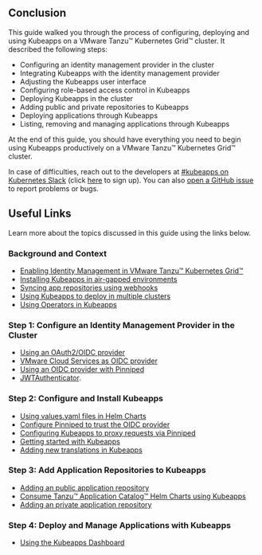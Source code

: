 ## Conclusion

This guide walked you through the process of configuring, deploying and using Kubeapps on a VMware Tanzu™ Kubernetes Grid™ cluster. It described the following steps:

- Configuring an identity management provider in the cluster
- Integrating Kubeapps with the identity management provider
- Adjusting the Kubeapps user interface
- Configuring role-based access control in Kubeapps
- Deploying Kubeapps in the cluster
- Adding public and private repositories to Kubeapps
- Deploying applications through Kubeapps
- Listing, removing and managing applications through Kubeapps

At the end of this guide, you should have everything you need to begin using Kubeapps productively on a VMware Tanzu™ Kubernetes Grid™ cluster.

In case of difficulties, reach out to the developers at [#kubeapps on Kubernetes Slack](https://kubernetes.slack.com/messages/kubeapps) (click [here](https://slack.k8s.io) to sign up). You can also [open a GitHub issue](https://github.com/vmware-tanzu/kubeapps/issues/new) to report problems or bugs.

## Useful Links

Learn more about the topics discussed in this guide using the links below.

### Background and Context

- [Enabling Identity Management in VMware Tanzu™ Kubernetes Grid™](https://docs.vmware.com/en/VMware-Tanzu-Kubernetes-Grid/1.3/vmware-tanzu-kubernetes-grid-13/GUID-mgmt-clusters-enabling-id-mgmt.html)
- [Installing Kubeapps in air-gapped environments](https://github.com/vmware-tanzu/kubeapps/blob/main/site/content/docs/latest/howto/offline-installation.md)
- [Syncing app repositories using webhooks](https://github.com/vmware-tanzu/kubeapps/blob/main/site/content/docs/latest/howto/syncing-apprepository-webhook.md)
- [Using Kubeapps to deploy in multiple clusters](https://github.com/vmware-tanzu/kubeapps/blob/main/site/content/docs/latest/howto/deploying-to-multiple-clusters.md)
- [Using Operators in Kubeapps](https://github.com/vmware-tanzu/kubeapps/blob/main/site/content/docs/latest/tutorials/operators.md)

### Step 1: Configure an Identity Management Provider in the Cluster

- [Using an OAuth2/OIDC provider](https://github.com/vmware-tanzu/kubeapps/blob/main/site/content/docs/latest/tutorials/using-an-OIDC-provider.md)
- [VMware Cloud Services as OIDC provider](https://github.com/vmware-tanzu/kubeapps/blob/main/site/content/docs/latest/tutorials/using-an-OIDC-provider.md#vmware-cloud-services)
- [Using an OIDC provider with Pinniped](https://github.com/vmware-tanzu/kubeapps/blob/main/site/content/docs/latest/howto/OIDC/using-an-OIDC-provider-with-pinniped.md)
- [JWTAuthenticator](https://pinniped.dev/docs/howto/configure-concierge-jwt/).

### Step 2: Configure and Install Kubeapps

- [Using values.yaml files in Helm Charts](https://helm.sh/docs/chart_template_guide/values_files/)
- [Configure Pinniped to trust the OIDC provider](https://github.com/vmware-tanzu/kubeapps/blob/main/site/content/docs/latest/howto/OIDC/using-an-OIDC-provider-with-pinniped.md#configure-pinniped-to-trust-your-oidc-identity-provider)
- [Configuring Kubeapps to proxy requests via Pinniped](https://github.com/vmware-tanzu/kubeapps/blob/main/site/content/docs/latest/howto/OIDC/using-an-OIDC-provider-with-pinniped.md#configuring-kubeapps-to-proxy-requests-via-pinniped)
- [Getting started with Kubeapps](https://github.com/vmware-tanzu/kubeapps/blob/main/site/content/docs/latest/tutorials/getting-started.md)
- [Adding new translations in Kubeapps](https://github.com/vmware-tanzu/kubeapps/blob/main/site/content/docs/latest/reference/translations/translate-kubeapps.md)

### Step 3: Add Application Repositories to Kubeapps

- [Adding an public application repository](https://github.com/vmware-tanzu/kubeapps/blob/main/site/content/docs/latest/howto/dashboard.md)
- [Consume Tanzu™ Application Catalog™ Helm Charts using Kubeapps](https://docs.vmware.com/en/VMware-Application-Catalog/services/main/GUID-using-consume-kubeapps.html)
- [Adding an private application repository](https://github.com/vmware-tanzu/kubeapps/blob/main/site/content/docs/latest/howto/private-app-repository.md)

### Step 4: Deploy and Manage Applications with Kubeapps

- [Using the Kubeapps Dashboard](https://github.com/vmware-tanzu/kubeapps/blob/main/site/content/docs/latest/howto/dashboard.md)
